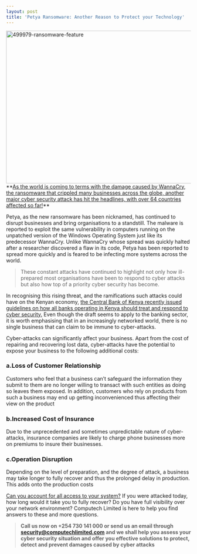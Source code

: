 ```yaml
---
layout: post
title: 'Petya Ransomware: Another Reason to Protect your Technology'
---
```

<img class="aligncenter size-full wp-image-228" src="http://blog.computechlimited.com/wp-content/uploads/2017/06/499979-ransomware-feature.jpg" alt="499979-ransomware-feature" width="740" height="416" />
**<a href="http://www.bbc.com/news/technology-40416611" target="_blank">As the world is coming to terms with the damage caused by WannaCry, the ransomware that crippled many businesses across the globe, another major cyber security attack has hit the headlines, with over 64 countries affected so far!</a>**

Petya, as the new ransomware has been nicknamed, has continued to disrupt businesses and bring organisations to a standstill. The malware is reported to exploit the same vulnerability in computers running on the unpatched version of the Windows Operating System just like its predecessor WannaCry. Unlike WannaCry whose spread was quickly halted after a researcher discovered a flaw in its code, Petya has been reported to spread more quickly and is feared to be infecting more systems across the world.
<blockquote>These constant attacks have continued to highlight not only how ill-prepared most organisations have been to respond to cyber attacks but also how top of a priority cyber security has become.</blockquote>
In recognising this rising threat, and the ramifications such attacks could have on the Kenyan economy, <a href="https://www.centralbank.go.ke/2017/06/20/draft-cbk-guidance-note-on-cyber-risk-june-2017/" target="_blank">the Central Bank of Kenya recently issued guidelines on how all banks operating in Kenya should treat and respond to cyber security.</a> Even though the draft seems to apply to the banking sector, it is worth emphasising that in an increasingly networked world, there is no single business that can claim to be immune to cyber-attacks.

Cyber-attacks can significantly affect your business. Apart from the cost of repairing and recovering lost data, cyber-attacks have the potential to expose your business to the following additional costs:

### a.Loss of Customer Relationship
Customers who feel that a business can’t safeguard the information they submit to them are no longer willing to transact with such entities as doing so leaves them exposed. In addition, customers who rely on products from such a business may end up getting inconvenienced thus affecting their view on the product

### b.Increased Cost of Insurance
Due to the unprecedented and sometimes unpredictable nature of cyber-attacks, insurance companies are likely to charge phone businesses more on premiums to insure their businesses.

### c.Operation Disruption
Depending on the level of preparation, and the degree of attack, a business may take longer to fully recover and thus the prolonged delay in production. This adds onto the production costs

<a href="http://www.computechlimited.com/AccessControl.html" target="_blank">Can you account for all access to your system?</a> If you were attacked today, how long would it take you to fully recover? Do you have full visibility over your network environment? Computech Limited is here to help you find answers to these and more questions. 

> **Call us now on +254 730 141 000 or send us an email through security@computechlimited.com and we shall help you assess your cyber security situation and offer you effective solutions to protect, detect and prevent damages caused by cyber attacks**